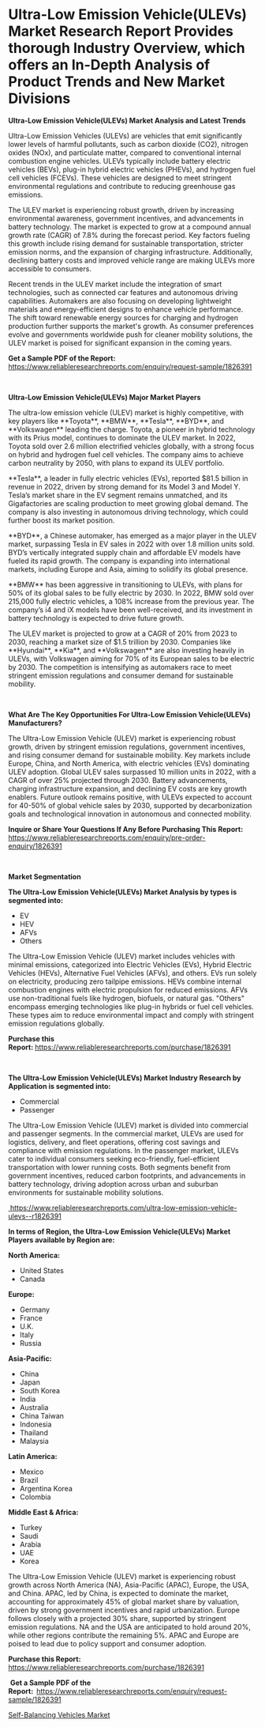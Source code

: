 <p><h1>Ultra-Low Emission Vehicle(ULEVs) Market Research Report Provides thorough Industry Overview, which offers an In-Depth Analysis of Product Trends and New Market Divisions</h1></p><p><strong>Ultra-Low Emission Vehicle(ULEVs) Market Analysis and Latest Trends</strong></p>
<p><p>Ultra-Low Emission Vehicles (ULEVs) are vehicles that emit significantly lower levels of harmful pollutants, such as carbon dioxide (CO2), nitrogen oxides (NOx), and particulate matter, compared to conventional internal combustion engine vehicles. ULEVs typically include battery electric vehicles (BEVs), plug-in hybrid electric vehicles (PHEVs), and hydrogen fuel cell vehicles (FCEVs). These vehicles are designed to meet stringent environmental regulations and contribute to reducing greenhouse gas emissions.</p><p>The ULEV market is experiencing robust growth, driven by increasing environmental awareness, government incentives, and advancements in battery technology. The market is expected to grow at a compound annual growth rate (CAGR) of 7.8% during the forecast period. Key factors fueling this growth include rising demand for sustainable transportation, stricter emission norms, and the expansion of charging infrastructure. Additionally, declining battery costs and improved vehicle range are making ULEVs more accessible to consumers.</p><p>Recent trends in the ULEV market include the integration of smart technologies, such as connected car features and autonomous driving capabilities. Automakers are also focusing on developing lightweight materials and energy-efficient designs to enhance vehicle performance. The shift toward renewable energy sources for charging and hydrogen production further supports the market's growth. As consumer preferences evolve and governments worldwide push for cleaner mobility solutions, the ULEV market is poised for significant expansion in the coming years.</p></p>
<p><strong>Get a Sample PDF of the Report:&nbsp;</strong> <a href="https://www.reliableresearchreports.com/enquiry/request-sample/1826391?utm_campaign=37&utm_medium=2&utm_source=Github&utm_content=ia&utm_term=23012025&utm_id=ultra-low-emission-vehicleulevs">https://www.reliableresearchreports.com/enquiry/request-sample/1826391</a></p>
<p>&nbsp;</p>
<p><strong>Ultra-Low Emission Vehicle(ULEVs) Major Market Players</strong></p>
<p><p>The ultra-low emission vehicle (ULEV) market is highly competitive, with key players like **Toyota**, **BMW**, **Tesla**, **BYD**, and **Volkswagen** leading the charge. Toyota, a pioneer in hybrid technology with its Prius model, continues to dominate the ULEV market. In 2022, Toyota sold over 2.6 million electrified vehicles globally, with a strong focus on hybrid and hydrogen fuel cell vehicles. The company aims to achieve carbon neutrality by 2050, with plans to expand its ULEV portfolio.</p><p>**Tesla**, a leader in fully electric vehicles (EVs), reported $81.5 billion in revenue in 2022, driven by strong demand for its Model 3 and Model Y. Tesla’s market share in the EV segment remains unmatched, and its Gigafactories are scaling production to meet growing global demand. The company is also investing in autonomous driving technology, which could further boost its market position.</p><p>**BYD**, a Chinese automaker, has emerged as a major player in the ULEV market, surpassing Tesla in EV sales in 2022 with over 1.8 million units sold. BYD’s vertically integrated supply chain and affordable EV models have fueled its rapid growth. The company is expanding into international markets, including Europe and Asia, aiming to solidify its global presence.</p><p>**BMW** has been aggressive in transitioning to ULEVs, with plans for 50% of its global sales to be fully electric by 2030. In 2022, BMW sold over 215,000 fully electric vehicles, a 108% increase from the previous year. The company’s i4 and iX models have been well-received, and its investment in battery technology is expected to drive future growth.</p><p>The ULEV market is projected to grow at a CAGR of 20% from 2023 to 2030, reaching a market size of $1.5 trillion by 2030. Companies like **Hyundai**, **Kia**, and **Volkswagen** are also investing heavily in ULEVs, with Volkswagen aiming for 70% of its European sales to be electric by 2030. The competition is intensifying as automakers race to meet stringent emission regulations and consumer demand for sustainable mobility.</p></p>
<p>&nbsp;</p>
<p><strong>What Are The Key Opportunities For Ultra-Low Emission Vehicle(ULEVs) Manufacturers?</strong></p>
<p><p>The Ultra-Low Emission Vehicle (ULEV) market is experiencing robust growth, driven by stringent emission regulations, government incentives, and rising consumer demand for sustainable mobility. Key markets include Europe, China, and North America, with electric vehicles (EVs) dominating ULEV adoption. Global ULEV sales surpassed 10 million units in 2022, with a CAGR of over 25% projected through 2030. Battery advancements, charging infrastructure expansion, and declining EV costs are key growth enablers. Future outlook remains positive, with ULEVs expected to account for 40-50% of global vehicle sales by 2030, supported by decarbonization goals and technological innovation in autonomous and connected mobility.</p></p>
<p><strong>Inquire or Share Your Questions If Any Before Purchasing This Report:</strong> <a href="https://www.reliableresearchreports.com/enquiry/pre-order-enquiry/1826391?utm_campaign=37&utm_medium=2&utm_source=Github&utm_content=ia&utm_term=23012025&utm_id=ultra-low-emission-vehicleulevs">https://www.reliableresearchreports.com/enquiry/pre-order-enquiry/1826391</a></p>
<p>&nbsp;</p>
<p><strong>Market Segmentation</strong></p>
<p><strong>The Ultra-Low Emission Vehicle(ULEVs) Market Analysis by types is segmented into:</strong></p>
<p><ul><li>EV</li><li>HEV</li><li>AFVs</li><li>Others</li></ul></p>
<p><p>The Ultra-Low Emission Vehicle (ULEV) market includes vehicles with minimal emissions, categorized into Electric Vehicles (EVs), Hybrid Electric Vehicles (HEVs), Alternative Fuel Vehicles (AFVs), and others. EVs run solely on electricity, producing zero tailpipe emissions. HEVs combine internal combustion engines with electric propulsion for reduced emissions. AFVs use non-traditional fuels like hydrogen, biofuels, or natural gas. "Others" encompass emerging technologies like plug-in hybrids or fuel cell vehicles. These types aim to reduce environmental impact and comply with stringent emission regulations globally.</p></p>
<p><strong>Purchase this Report:&nbsp;</strong><a href="https://www.reliableresearchreports.com/purchase/1826391?utm_campaign=37&utm_medium=2&utm_source=Github&utm_content=ia&utm_term=23012025&utm_id=ultra-low-emission-vehicleulevs">https://www.reliableresearchreports.com/purchase/1826391</a></p>
<p>&nbsp;</p>
<p><strong>The Ultra-Low Emission Vehicle(ULEVs) Market Industry Research by Application is segmented into:</strong></p>
<p><ul><li>Commercial</li><li>Passenger</li></ul></p>
<p><p>The Ultra-Low Emission Vehicle (ULEV) market is divided into commercial and passenger segments. In the commercial market, ULEVs are used for logistics, delivery, and fleet operations, offering cost savings and compliance with emission regulations. In the passenger market, ULEVs cater to individual consumers seeking eco-friendly, fuel-efficient transportation with lower running costs. Both segments benefit from government incentives, reduced carbon footprints, and advancements in battery technology, driving adoption across urban and suburban environments for sustainable mobility solutions.</p></p>
<p><a href="https://www.reliableresearchreports.com/ultra-low-emission-vehicle-ulevs--r1826391?utm_campaign=37&utm_medium=2&utm_source=Github&utm_content=ia&utm_term=23012025&utm_id=ultra-low-emission-vehicleulevs">&nbsp;https://www.reliableresearchreports.com/ultra-low-emission-vehicle-ulevs--r1826391</a></p>
<p><strong>In terms of Region, the Ultra-Low Emission Vehicle(ULEVs) Market Players available by Region are:</strong></p>
<p>
    <p> <strong> North America: </strong>
        <ul>
            <li>United States</li>
            <li>Canada</li>
        </ul>
        </p> 
    <p> <strong> Europe: </strong>
        <ul>
            <li>Germany</li>
            <li>France</li>
            <li>U.K.</li>
            <li>Italy</li>
            <li>Russia</li>
        </ul>
        </p> 
    <p> <strong> Asia-Pacific: </strong>
        <ul>
            <li>China</li>
            <li>Japan</li>
            <li>South Korea</li>
            <li>India</li>
            <li>Australia</li>
            <li>China Taiwan</li>
            <li>Indonesia</li>
            <li>Thailand</li>
            <li>Malaysia</li>
        </ul>
        </p> 
    <p> <strong> Latin America: </strong>
        <ul>
            <li>Mexico</li>
            <li>Brazil</li>
            <li>Argentina Korea</li>
            <li>Colombia</li>
        </ul>
        </p> 
    <p> <strong> Middle East & Africa: </strong>
        <ul>
            <li>Turkey</li>
            <li>Saudi</li>
            <li>Arabia</li>
            <li>UAE</li>
            <li>Korea</li>
        </ul>
    </p>
    </p>
<p><p>The Ultra-Low Emission Vehicle (ULEV) market is experiencing robust growth across North America (NA), Asia-Pacific (APAC), Europe, the USA, and China. APAC, led by China, is expected to dominate the market, accounting for approximately 45% of global market share by valuation, driven by strong government incentives and rapid urbanization. Europe follows closely with a projected 30% share, supported by stringent emission regulations. NA and the USA are anticipated to hold around 20%, while other regions contribute the remaining 5%. APAC and Europe are poised to lead due to policy support and consumer adoption.</p></p>
<p><strong>Purchase this Report: </strong><a href="https://www.reliableresearchreports.com/purchase/1826391?utm_campaign=37&utm_medium=2&utm_source=Github&utm_content=ia&utm_term=23012025&utm_id=ultra-low-emission-vehicleulevs">https://www.reliableresearchreports.com/purchase/1826391</a></p>
<p>&nbsp;<strong>Get a Sample PDF of the Report:&nbsp;&nbsp;</strong><a href="https://www.reliableresearchreports.com/enquiry/request-sample/1826391?utm_campaign=37&utm_medium=2&utm_source=Github&utm_content=ia&utm_term=23012025&utm_id=ultra-low-emission-vehicleulevs">https://www.reliableresearchreports.com/enquiry/request-sample/1826391</a></p>
<p><strong></strong></p>
<p><p><a href="https://github.com/wwwkeltoum/Market-Research-Report-List-5/blob/main/self-balancing-vehicles-market.md?utm_campaign=37&utm_medium=2&utm_source=Github&utm_content=ia&utm_term=23012025&utm_id=ultra-low-emission-vehicleulevs">Self-Balancing Vehicles Market</a></p></p>